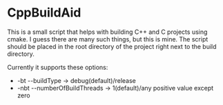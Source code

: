 # CppBuildAid

This is a small script that helps with building C++ and C projects using cmake. I guess there are many such things, but this is mine. The script should be placed in the root directory of the project right next to the build directory.

Currently it supports these options:
* -bt --buildType -> debug(default)/release
* -nbt --numberOfBuildThreads -> 1(default)/any positive value except zero